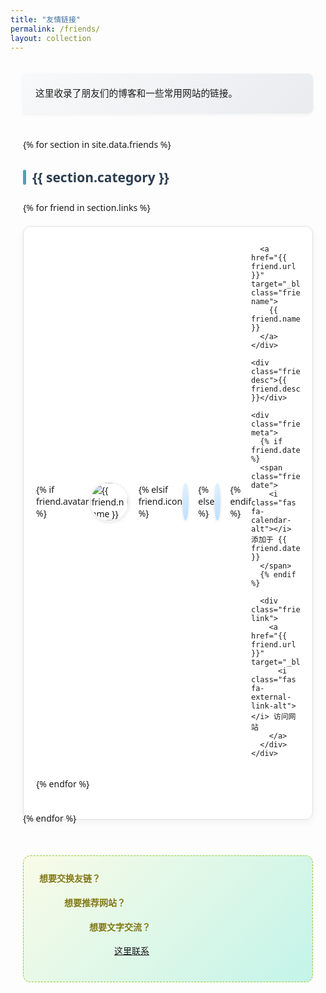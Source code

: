 ```yaml
---
title: "友情链接"
permalink: /friends/
layout: collection
---
```


<div class="friend-page">


<div class="friend-intro">
  这里收录了朋友们的博客和一些常用网站的链接。
</div>

{% for section in site.data.friends %}
<h2 class="friend-category">{{ section.category }}</h2>
<div class="friend-grid">
  {% for friend in section.links %}
  <div class="friend-card">
    <div class="friend-header">
      <!-- 优先显示头像 -->
      {% if friend.avatar %}
      <img src="{{ friend.avatar }}" alt="{{ friend.name }}" class="friend-avatar">
      <!-- 没有头像则显示图标 -->
      {% elsif friend.icon %}
      <span class="friend-icon">
        <i class="{{ friend.icon }}"></i>
      </span>
      <!-- 都没有则显示默认图标 -->
      {% else %}
      <span class="friend-icon">
        <i class="fas fa-user"></i>
      </span>
      {% endif %}
      
      <a href="{{ friend.url }}" target="_blank" class="friend-name">
        {{ friend.name }}
      </a>
    </div>
    
    <div class="friend-desc">{{ friend.desc }}</div>
    
    <div class="friend-meta">
      {% if friend.date %}
      <span class="friend-date">
        <i class="fas fa-calendar-alt"></i> 添加于 {{ friend.date }}
      </span>
      {% endif %}
      
      <div class="friend-link">
        <a href="{{ friend.url }}" target="_blank">
          <i class="fas fa-external-link-alt"></i> 访问网站
        </a>
      </div>
    </div>
  </div>
  {% endfor %}
</div>
{% endfor %}


<div class="friend-apply">
  <h4>想要交换友链？</h4>
  <ul>
  <ul>
    <h4>想要推荐网站？</h4>
    <ul>
    <ul>
      <h4>想要文字交流？</h4>
      <ul>
      <ul>
        <p><a href="mailto:mokaluona@outlook.com">这里联系</a></p>
      </ul>
      </ul>
    </ul> 
    </ul>
  </ul>
  </ul>
</div>

</div>

<style>
/* ===== 整体页面样式 ===== */
.friend-page {
  max-width: 1200px;
  margin: 0 auto;
  padding: 20px;
  font-family: 'Segoe UI', Tahoma, Geneva, Verdana, sans-serif;
}

/* 介绍文字样式 */
.friend-intro {
  background: linear-gradient(135deg, #f8f9fa, #e9ecef);
  border-left: 4px solidrgb(99, 76, 175);
  padding: 20px;
  margin-bottom: 40px;
  border-radius: 0 8px 8px 0;
  font-size: 1.05em;
  line-height: 1.6;
  box-shadow: 0 2px 5px rgba(0,0,0,0.05);
}

/* 分类标题样式 */
.friend-category {
  position: relative;
  padding-left: 15px;
  margin-bottom: 25px;
  color: #2c3e50;
  font-weight: 600;
}

.friend-category::before {
  content: "";
  position: absolute;
  left: 0;
  top: 50%;
  transform: translateY(-50%);
  width: 5px;
  height: 24px;
  background-color:rgb(76, 163, 175);
  border-radius: 3px;
}

/* ===== 网格布局 ===== */
.friend-grid {
  display: grid;
  grid-template-columns: repeat(auto-fill, minmax(250px, 1fr));
  gap: 20px;
  margin-bottom: 50px;
}

/* ===== 卡片样式 ===== */
.friend-card {
  border: 1px solid #e0e0e0;
  border-radius: 12px;
  padding: 15px 20px;
  transition: all 0.3s ease;
  background: white;
  box-shadow: 0 4px 12px rgba(0,0,0,0.05);
  display: flex;
  flex-direction: column;
  height: 100%;
}

.friend-card:hover {
  transform: translateY(-7px);
  box-shadow: 0 12px 30px rgba(0,0,0,0.12);
  border-color:rgb(120, 76, 175);
}

/* ===== 卡片头部 ===== */
.friend-header {
  display: flex;
  align-items: center;
  margin-bottom: 18px;
}

/* 头像样式 */
.friend-avatar {
  width: 60px;
  height: 60px;
  border-radius: 50%;
  margin-right: 15px;
  object-fit: cover;
  border: 2px solid #f5f5f5;
  box-shadow: 0 2px 5px rgba(0,0,0,0.1);
}

/* 图标样式 */
.friend-icon {
  width: 60px;
  height: 60px;
  display: flex;
  align-items: center;
  justify-content: center;
  margin-right: 15px;
  background: linear-gradient(135deg, #e3f2fd, #bbdefb);
  border-radius: 50%;
  box-shadow: 0 2px 5px rgba(0,0,0,0.1);
}

.friend-icon i {
  font-size: 28px;
  color: #1976D2;
}

/* 名称样式 */
.friend-name {
  font-size: 1.25em;
  font-weight: 600;
  color: #333;
  text-decoration: none;
  transition: color 0.3s;
}

.friend-name:hover {
  color:rgb(155, 76, 175);
}

/* ===== 描述样式 ===== */
.friend-desc {
  color: #555;
  line-height: 1.6;
  margin-bottom: 20px 10px;
  flex-grow: 1;
  font-size: 0.95em;
}

/* ===== 元信息样式 ===== */
.friend-meta {
  display: flex;
  justify-content: space-between;
  align-items: center;
  padding-top: 15px;
  border-top: 1px solid #f0f0f0;
}

.friend-date {
  color: #777;
  font-size: 0.85em;
  display: flex;
  align-items: center;
}

.friend-date i {
  margin-right: 5px;
  color: #9e9e9e;
}

.friend-link a {
  display: inline-flex;
  align-items: center;
  padding: 8px 16px;
  background: linear-gradient(135deg, #f0f7ff, #e1f0ff);
  color: #1976D2;
  border-radius: 6px;
  text-decoration: none;
  font-size: 0.9em;
  font-weight: 500;
  transition: all 0.3s;
  box-shadow: 0 2px 5px rgba(25, 118, 210, 0.15);
}

.friend-link a:hover {
  background: linear-gradient(135deg, #1976D2, #0d47a1);
  color: white;
  box-shadow: 0 4px 8px rgba(25, 118, 210, 0.3);
}

.friend-link i {
  margin-right: 6px;
}

/* ===== 申请区域 ===== */
.friend-apply {
  background: linear-gradient(135deg, #f9fbe7,rgb(195, 244, 233));
  border-radius: 12px;
  padding: 25px;
  margin-top: 30px;
  border: 1px dashed rgb(149, 202, 51);
} 

.friend-apply h4 {
  margin-top: 0;
  color: #827717;
  display: flex;
  align-items: center;
}

.friend-apply h4 i {
  margin-right: 10px;
}

.friend-apply ul {
  padding-left: 20px;
  margin: 15px 0;
}

.friend-apply li {
  margin-bottom: 8px;
}

/* ===== 响应式设计 ===== */
@media (max-width: 768px) {
  .friend-grid {
    grid-template-columns: 1fr;
    gap: 20px;
  }
  
  .friend-avatar, .friend-icon {
    width: 50px;
    height: 50px;
  }
  
  .friend-icon i {
    font-size: 22px;
  }
  
  .friend-meta {
    flex-direction: column;
    align-items: flex-start;
    gap: 10px;
  }
}

@media (max-width: 480px) {
  .friend-header {
    flex-direction: column;
    align-items: flex-start;
  }
  
  .friend-avatar, .friend-icon {
    margin-right: 0;
    margin-bottom: 15px;
  }
}
</style>